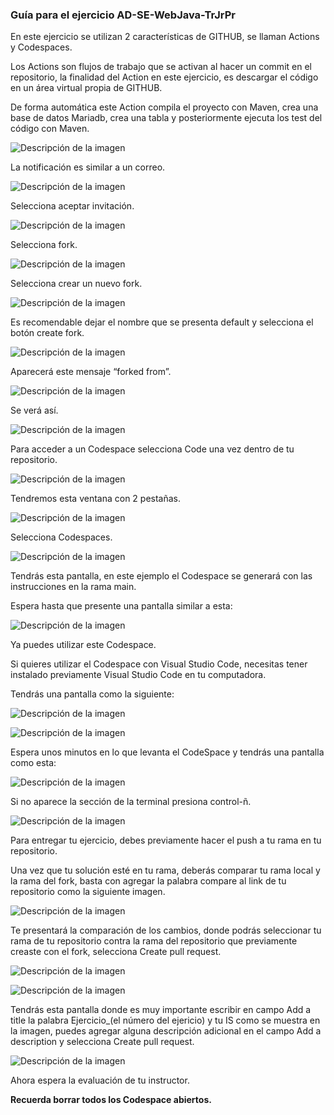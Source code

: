 ### Guía para el ejercicio AD-SE-WebJava-TrJrPr

En este ejercicio se utilizan 2 características de GITHUB, se llaman Actions y Codespaces.

Los Actions son flujos de trabajo que se activan al hacer un commit en el repositorio, la finalidad del Action en este ejercicio, es descargar el código en un área virtual propia de GITHUB.

De forma automática este Action compila el proyecto con Maven, crea una base de datos Mariadb, crea una tabla y posteriormente ejecuta los test del código con Maven.

![Descripción de la imagen](../Imagenes/imagenes/Img6.png)

La notificación es similar a un correo.

![Descripción de la imagen](../Imagenes/imagenes/Img7.png)

Selecciona aceptar invitación.

![Descripción de la imagen](../Imagenes/imagenes/Img8.png)

Selecciona fork.

![Descripción de la imagen](../Imagenes/imagenes/Img9.png)

Selecciona crear un nuevo fork.

![Descripción de la imagen](../Imagenes/imagenes/Img10.png)

Es recomendable dejar el nombre que se presenta default y selecciona el botón create fork.

![Descripción de la imagen](../Imagenes/imagenes/Img11.png)

Aparecerá este mensaje “forked from”.

![Descripción de la imagen](../Imagenes/imagenes/Img12.png)

Se verá así.

![Descripción de la imagen](../Imagenes/imagenes/Img13.png)

Para acceder a un Codespace selecciona Code una vez dentro de tu repositorio.

![Descripción de la imagen](../Imagenes/imagenes/Img14.png)

Tendremos esta ventana con 2 pestañas.

![Descripción de la imagen](../Imagenes/imagenes/Img15.png)

Selecciona Codespaces.

![Descripción de la imagen](../Imagenes/imagenes/Img16.png)

Tendrás esta pantalla, en este ejemplo el Codespace se generará con las instrucciones en la rama main. 

Espera hasta que presente una pantalla similar a esta:

![Descripción de la imagen](../Imagenes/imagenes/Img17.png)

Ya puedes utilizar este Codespace.

Si quieres utilizar el Codespace con Visual Studio Code, necesitas tener instalado previamente Visual Studio Code en tu computadora.

Tendrás una pantalla como la siguiente:

![Descripción de la imagen](../Imagenes/imagenes/Img18.png)

![Descripción de la imagen](../Imagenes/imagenes/Img19.png)

Espera unos minutos en lo que levanta el CodeSpace y tendrás una pantalla como esta:

![Descripción de la imagen](../Imagenes/imagenes/Img20.png)

Si no aparece la sección de la terminal presiona control-ñ.

![Descripción de la imagen](../Imagenes/imagenes/Img21.png)

Para entregar tu ejercicio, debes previamente hacer el push a tu rama en tu repositorio.


Una vez que tu solución esté en tu rama, deberás comparar tu rama local y la rama del fork, basta con agregar la palabra compare al link de tu repositorio como la siguiente imagen.

![Descripción de la imagen](../Imagenes/imagenes/Img27.png)


Te presentará la comparación de los cambios, donde podrás seleccionar tu rama de tu repositorio contra la rama del repositorio que previamente creaste con el fork, selecciona Create pull request.

![Descripción de la imagen](../Imagenes/imagenes/Img28.png)

![Descripción de la imagen](../Imagenes/imagenes/Img27_1.png)

Tendrás esta pantalla donde es muy importante escribir en campo Add a title la palabra Ejercicio_(el número del ejericio) y tu IS como se muestra en la imagen, puedes agregar alguna descripción adicional en el campo Add a description y selecciona Create pull request.

![Descripción de la imagen](../Imagenes/imagenes/Img29.png)

Ahora espera la evaluación de tu instructor.

**Recuerda borrar todos los Codespace abiertos.**










